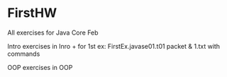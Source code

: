 # FirstHW
All exercises for Java Core Feb

Intro exercises in Inro + for 1st ex: FirstEx.javase01.t01 packet & 1.txt with commands 

OOP exercises in OOP
